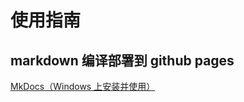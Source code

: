 # 使用指南

## markdown 编译部署到 github pages

[MkDocs（Windows 上安装并使用）](https://lyh-man.github.io/MyDocs/tool/mk-docs/#5mkdocs-material)